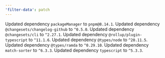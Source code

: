 ```yaml
---
'filter-data': patch
---
```


Updated dependency `packageManager` to `pnpm@8.14.1`.
Updated dependency `@changesets/changelog-github` to `^0.5.0`.
Updated dependency `@changesets/cli` to `^2.27.1`.
Updated dependency `@rollup/plugin-typescript` to `^11.1.6`.
Updated dependency `@types/node` to `^20.11.5`.
Updated dependency `@types/ramda` to `^0.29.10`.
Updated dependency `match-sorter` to `^6.3.3`.
Updated dependency `typescript` to `^5.3.3`.
